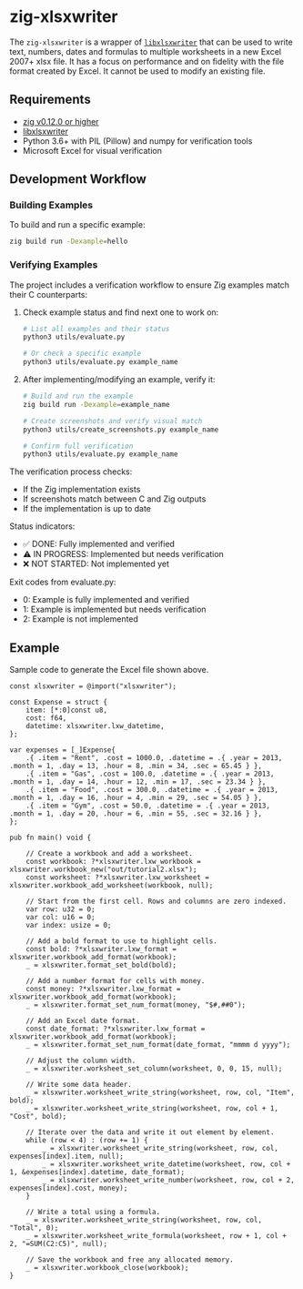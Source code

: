 # zig-xlsxwriter

The `zig-xlsxwriter` is a wrapper of [`libxlsxwriter`](https://github.com/jmcnamara/libxlsxwriter) that can be used to write text, numbers,
dates and formulas to multiple worksheets in a new Excel 2007+ xlsx file. It
has a focus on performance and on fidelity with the file format created by
Excel. It cannot be used to modify an existing file.


## Requirements

- [zig v0.12.0 or higher](https://ziglang.org/download)
- [libxlsxwriter](https://github.com/jmcnamara/libxlsxwriter)
- Python 3.6+ with PIL (Pillow) and numpy for verification tools
- Microsoft Excel for visual verification


## Development Workflow

### Building Examples

To build and run a specific example:

```bash
zig build run -Dexample=hello
```

### Verifying Examples

The project includes a verification workflow to ensure Zig examples match their C counterparts:

1. Check example status and find next one to work on:
   ```bash
   # List all examples and their status
   python3 utils/evaluate.py
   
   # Or check a specific example
   python3 utils/evaluate.py example_name
   ```

2. After implementing/modifying an example, verify it:
   ```bash
   # Build and run the example
   zig build run -Dexample=example_name

   # Create screenshots and verify visual match
   python3 utils/create_screenshots.py example_name

   # Confirm full verification
   python3 utils/evaluate.py example_name
   ```

The verification process checks:
- If the Zig implementation exists
- If screenshots match between C and Zig outputs
- If the implementation is up to date

Status indicators:
- ✅ DONE: Fully implemented and verified
- ⚠️ IN PROGRESS: Implemented but needs verification
- ❌ NOT STARTED: Not implemented yet

Exit codes from evaluate.py:
- 0: Example is fully implemented and verified
- 1: Example is implemented but needs verification
- 2: Example is not implemented

## Example

Sample code to generate the Excel file shown above.

```zig
const xlsxwriter = @import("xlsxwriter");

const Expense = struct {
    item: [*:0]const u8,
    cost: f64,
    datetime: xlsxwriter.lxw_datetime,
};

var expenses = [_]Expense{
    .{ .item = "Rent", .cost = 1000.0, .datetime = .{ .year = 2013, .month = 1, .day = 13, .hour = 8, .min = 34, .sec = 65.45 } },
    .{ .item = "Gas", .cost = 100.0, .datetime = .{ .year = 2013, .month = 1, .day = 14, .hour = 12, .min = 17, .sec = 23.34 } },
    .{ .item = "Food", .cost = 300.0, .datetime = .{ .year = 2013, .month = 1, .day = 16, .hour = 4, .min = 29, .sec = 54.05 } },
    .{ .item = "Gym", .cost = 50.0, .datetime = .{ .year = 2013, .month = 1, .day = 20, .hour = 6, .min = 55, .sec = 32.16 } },
};

pub fn main() void {

    // Create a workbook and add a worksheet.
    const workbook: ?*xlsxwriter.lxw_workbook = xlsxwriter.workbook_new("out/tutorial2.xlsx");
    const worksheet: ?*xlsxwriter.lxw_worksheet = xlsxwriter.workbook_add_worksheet(workbook, null);

    // Start from the first cell. Rows and columns are zero indexed.
    var row: u32 = 0;
    var col: u16 = 0;
    var index: usize = 0;

    // Add a bold format to use to highlight cells.
    const bold: ?*xlsxwriter.lxw_format = xlsxwriter.workbook_add_format(workbook);
    _ = xlsxwriter.format_set_bold(bold);

    // Add a number format for cells with money.
    const money: ?*xlsxwriter.lxw_format = xlsxwriter.workbook_add_format(workbook);
    _ = xlsxwriter.format_set_num_format(money, "$#,##0");

    // Add an Excel date format.
    const date_format: ?*xlsxwriter.lxw_format = xlsxwriter.workbook_add_format(workbook);
    _ = xlsxwriter.format_set_num_format(date_format, "mmmm d yyyy");

    // Adjust the column width.
    _ = xlsxwriter.worksheet_set_column(worksheet, 0, 0, 15, null);

    // Write some data header.
    _ = xlsxwriter.worksheet_write_string(worksheet, row, col, "Item", bold);
    _ = xlsxwriter.worksheet_write_string(worksheet, row, col + 1, "Cost", bold);

    // Iterate over the data and write it out element by element.
    while (row < 4) : (row += 1) {
        _ = xlsxwriter.worksheet_write_string(worksheet, row, col, expenses[index].item, null);
        _ = xlsxwriter.worksheet_write_datetime(worksheet, row, col + 1, &expenses[index].datetime, date_format);
        _ = xlsxwriter.worksheet_write_number(worksheet, row, col + 2, expenses[index].cost, money);
    }

    // Write a total using a formula.
    _ = xlsxwriter.worksheet_write_string(worksheet, row, col, "Total", 0);
    _ = xlsxwriter.worksheet_write_formula(worksheet, row + 1, col + 2, "=SUM(C2:C5)", null);

    // Save the workbook and free any allocated memory.
    _ = xlsxwriter.workbook_close(workbook);
}